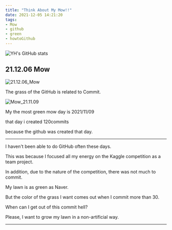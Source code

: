 ```yaml
---
title: "Think About My Mow!!"
date: 2021-12-05 14:21:20
tags: 
- Mow
- github
- green
- howtoGithub
---
```

![YH's GitHub stats](https://github-readme-stats.vercel.app/api?username=YoonHwa-P&show_icons=true&theme=radical)

## 21.12.06 Mow

![21.12.06_Mow](/../../imeges/BlogImg/Mow_21.12.06.png)

The grass of the GitHub is related to Commit.


![Mow_21.11.09](/../../imeges/BlogImg/Mow_21.11.09.png)

My the most green mow day is 2021/11/09

that day i created 120commits

because the github was created that day.

---

I haven't been able to do GitHub often these days.

This was because I focused all my energy 
on the Kaggle competition as a team project.

In addition, due to the nature of the competition, 
there was not much to commit.

My lawn is as green as Naver.

But the color of the grass 
I want comes out when I commit more than 30.

When can I get out of this commit hell?

Please, I want to grow my lawn in a non-artificial way.

___